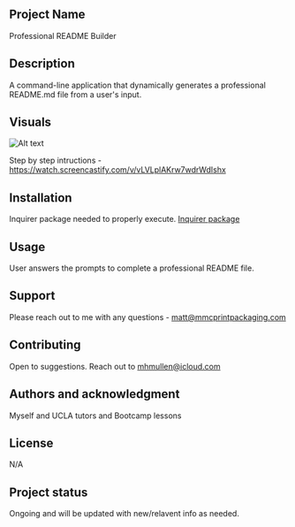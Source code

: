 ## Project Name
Professional README Builder

## Description
A command-line application that dynamically generates a professional README.md file from a user's input.

## Visuals
![Alt text](<Screenshot 2023-12-20 at 2.38.37 PM.png>)

Step by step intructions -
https://watch.screencastify.com/v/vLVLplAKrw7wdrWdIshx

## Installation
Inquirer package needed to properly execute.
[Inquirer package](https://www.npmjs.com/package/inquirer/v/8.2.4)

## Usage
User answers the prompts to complete a professional README file.

## Support
Please reach out to me with any questions - matt@mmcprintpackaging.com

## Contributing
Open to suggestions.  Reach out to mhmullen@icloud.com 

## Authors and acknowledgment
Myself and UCLA tutors and Bootcamp lessons

## License
N/A

## Project status
Ongoing and will be updated with new/relavent info as needed.
